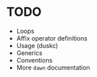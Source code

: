 # TODO

- Loops
- Affix operator definitions
- Usage (duskc)
- Generics
- Conventions
- More `dawn` documentation
